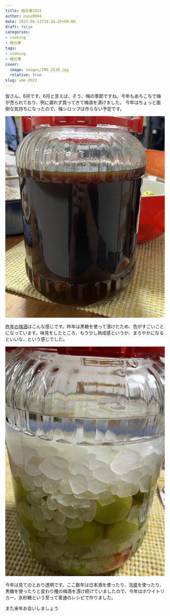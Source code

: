 ```yaml
---
title: 梅仕事2023
author: nasa9084
date: 2023-06-12T14:14:25+09:00
draft: false
categories:
- cooking
- 梅仕事
tags:
- cooking
- 梅仕事
cover:
  image: images/IMG_2530.jpg
  relative: true
slug: ume-2023
---
```


皆さん、6月です。6月と言えば、そう、梅の季節ですね。今年もあちこちで梅が売られており、例に漏れず買ってきて梅酒を漬けました。
今年はちょっと面倒な気持ちになったので、梅シロップは作らない予定です。

![去年の梅酒](images/IMG_2529.jpg)

[昨年の梅酒](/ume-2022)はこんな感じです。昨年は黒糖を使って漬けたため、色がすごいことになっています。味見をしたところ、もう少し熟成感というか、まろやかになるといいな、という感じでした。

![今年の梅酒](images/IMG_2531.jpg)

今年は見てのとおり透明です。ここ数年は日本酒を使ったり、泡盛を使ったり、黒糖を使ったりと変わり種の梅酒を漬け続けていましたので、今年はホワイトリカー、氷砂糖という至って普通のレシピで作りました。

また来年お会いしましょう
